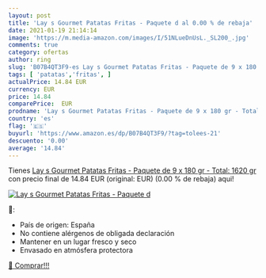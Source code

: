 ```yaml
---
layout: post
title: 'Lay s Gourmet Patatas Fritas - Paquete d al 0.00 % de rebaja'
date: 2021-01-19 21:14:14
image: 'https://m.media-amazon.com/images/I/51NLueDnUsL._SL200_.jpg'
comments: true
category: ofertas
author: ring
slug: 'B07B4QT3F9-es Lay s Gourmet Patatas Fritas - Paquete de 9 x 180 gr -...'
tags: [ 'patatas','fritas', ]
actualPrice: 14.84 EUR
currency: EUR
price: 14.84
comparePrice:  EUR
prodname: 'Lay s Gourmet Patatas Fritas - Paquete de 9 x 180 gr - Total: 1620 gr'
country: 'es'
flag: '🇪🇸'
buyurl: 'https://www.amazon.es/dp/B07B4QT3F9/?tag=tolees-21'
descuento: '0.00'
average: '14.84'
---
```


Tienes [Lay s Gourmet Patatas Fritas - Paquete de 9 x 180 gr - Total: 1620 gr](https://www.amazon.es/dp/B07B4QT3F9/?tag=tolees-21) con precio final de  14.84 EUR (original:  EUR) (0.00 %  de rebaja) aqui!

[![Lay s Gourmet Patatas Fritas - Paquete d](https://m.media-amazon.com/images/I/51NLueDnUsL._SL200_.jpg)](https://www.amazon.es/dp/B07B4QT3F9/?tag=tolees-21)

🔎:

- País de origen: España
- No contiene alérgenos de obligada declaración
- Mantener en un lugar fresco y seco
- Envasado en atmósfera protectora

[🛒 Comprar!!!](https://www.amazon.es/dp/B07B4QT3F9/?tag=tolees-21)
